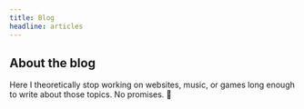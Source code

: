 ```yaml
---
title: Blog
headline: articles
---
```


## About the blog

Here I theoretically stop working on websites, music, or games long enough to write about those topics. No promises. 😬
